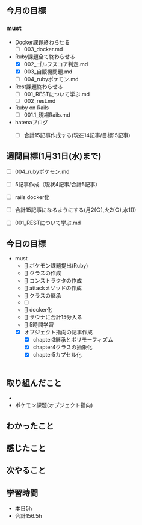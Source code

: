 ## 今月の目標
### must
  - Docker課題終わらせる
    - [ ]  003_docker.md
  - Ruby課題全て終わらせる
    - [x] 002_ゴルフスコア判定.md
    - [x] 003_自販機問題.md
    - [ ] 004_rubyポケモン.md
  - Rest課題終わらせる
    - [ ] 001_RESTについて学ぶ.md
    - [ ] 002_rest.md
  - Ruby on Rails
    - [ ] 001.1_現場Rails.md
  - hatenaブログ
    - [ ]  合計15記事作成する(現在14記事/目標15記事)
  



## 週間目標(1月31日(水)まで)
  - [ ] 004_rubyポケモン.md
  - [ ] 5記事作成（現状4記事/合計5記事）
  - [ ] rails docker化
  - [ ] 合計15記事になるようにする(月2(○),火2(○),水1())
  - [ ] 001_RESTについて学ぶ.md


## 今日の目標
- must
   - [] ポケモン課題提出(Ruby)
   - [] クラスの作成
   - [] コンストラクタの作成
   - [] attackメソッドの作成
   - [] クラスの継承
   - [ ] 
  - [] docker化
  - [] サウナに合計15分入る
  - [] 5時間学習
  - [x] オブジェクト指向の記事作成
    - [x] chapter3継承とポリモーフィズム
    - [x] chapter4クラスの抽象化
    - [x] chapter5カプセル化

  　　
## 取り組んだこと
- 
- ポケモン課題(オブジェクト指向)
## わかったこと

## 感じたこと


## 次やること




## 学習時間
- 本日5h
- 合計156.5h
